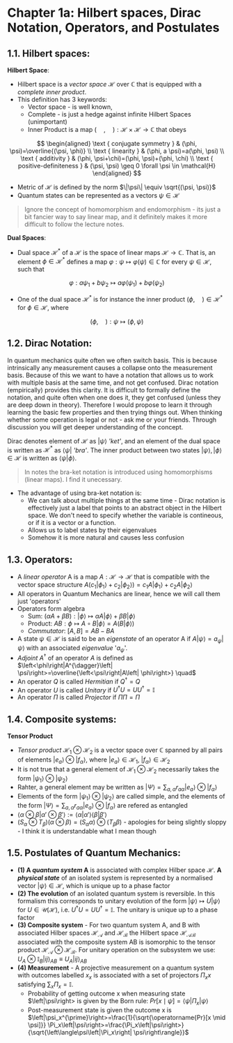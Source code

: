 # Chapter 1a: Hilbert spaces, Dirac Notation, Operators, and Postulates

## 1.1. Hilbert spaces:

**Hilbert Space**:

- Hilbert space is a _vector space_ $\mathcal{H}$ over $\mathbb{C}$ that is equipped with a _complete_ _inner product_. 
- This definition has 3 keywords: 
    - Vector space - is well known, 
    - Complete - is just a hedge against infinite Hilbert Spaces (unimportant)
    - Inner Product is a map $(\quad,\quad): \mathcal{H} \times \mathcal{H} \rightarrow \mathbb{C}$ that obeys

$$
\begin{aligned}
\text { conjugate symmetry } & (\phi, \psi)=\overline{(\psi, \phi)} \\
\text { linearity } & (\phi, a \psi)=a(\phi, \psi) \\
\text { additivity } & (\phi, \psi+\chi)=(\phi, \psi)+(\phi, \chi) \\
\text { positive-definiteness } & (\psi, \psi) \geq 0 \forall \psi \in \mathcal{H}
\end{aligned}
$$

- Metric of $\mathcal{H}$ is defined by the norm $\|\psi\| \equiv \sqrt{(\psi, \psi)}$
- Quantum states can be represented as a vectors $\psi \in \mathcal{H}$

> Ignore the concept of homomorphism and endomorphism - its just a bit fancier way to say linear map, and it definitely makes it more difficult to follow the lecture notes.

**Dual Spaces**:

- Dual space $\mathcal{H^*}$ of a $\mathcal{H}$ is the space of linear maps $\mathcal{H} \rightarrow \mathbb{C}$. That is, an element $\phi \in \mathcal{H^*}$ defines a map $\varphi: \psi \mapsto \varphi(\psi) \in \mathbb{C}$ for every $\psi \in \mathcal{H}$, such that 

$$
\varphi: a \psi_1+b \psi_2 \mapsto a \varphi\left(\psi_1\right)+b \varphi\left(\psi_2\right)
$$

- One of the dual space $\mathcal{H^*}$ is for instance the inner product $(\phi, \quad) \in \mathcal{H}^*$ for $\phi \in \mathcal{H}$, where 

$$
(\phi, \quad): \psi \mapsto(\phi, \psi)
$$

## 1.2. Dirac Notation:
In quantum mechanics quite often we often switch basis. This is because intrinsically any measurement causes a collapse onto the measurement basis. Because of this we want to have a notation that allows us to work with multiple basis at the same time, and not get confused. Dirac notation (empirically) provides this clarity. It is difficult to formally define the notation, and quite often when one does it, they get confused (unless they are deep down in theory). Therefore I would propose to learn it through learning the basic few properties and then trying things out. When thinking whether some operation is legal or not - ask me or your friends. Through discussion you will get deeper understanding of the concept. 

Dirac denotes element of $\mathcal{H}$ as $\left|\psi\right>$ _'ket'_, and an element of the dual space is written as $\mathcal{H^*}$ as $\left<\psi\right|$ _'bra'_. The inner product between two states $\left|\psi\right>, \left|\phi\right> \in \mathcal{H}$ is written as $\left<\psi|\phi\right>$.
> In notes the bra-ket notation is introduced using homomorphisms (linear maps). I find it unecessary.
- The advantage of using bra-ket notation is:
    - We can talk about multiple things at the same time - Dirac notation is effectively just a label that points to an abstract object in the Hilbert space. We don't need to specify whether the variable is contineous, or if it is a vector or a function.
    - Allows us to label states by their eigenvalues
    - Somehow it is more natural and causes less confusion

## 1.3. Operators:
- A _linear operator_ A is a map $A : \mathcal{H} \rightarrow \mathcal{H}$ that is compatible with the vector space structure $A(c_1\left|\phi_1\right> + c_2\left|\phi_2\right>) = c_1A\left|\phi_1\right> + c_2A\left|\phi_2\right>$
- All operators in Quantum Mechanics are linear, hence we will call them just 'operators'
- Operators form algebra
    - Sum: $(\alpha A+\beta B):\left|\phi\right> \mapsto \alpha A\left|\phi\right>+\beta B\left|\phi\right>$
    - Product: $A B: \phi \mapsto A \circ B\left|\phi\right>=A(B\left|\phi\right>)$
    - _Commutator_: $[A, B]=A B-B A$
- A state $\psi \in \mathcal{H}$ is said to be an _eigenstate_ of an operator A if $A\left|\psi\right> = a_\psi\left|\psi\right>$ with an associated _eigenvalue_ '$a_\psi$'.
- _Adjoint_ $A^\dagger$ of an operator $A$ is defined as $\left<\phi\right|A^{\dagger}\left| \psi\right>=\overline{\left<\psi\right|A\left| \phi\right>} \quad$
- An operator $Q$ is called _Hermitian_ if $Q^\dagger=Q$
- An operator $U$ is called _Unitary_ if $U^\dagger U= U U^\dagger = \mathbb{I}$
- An operator $\Pi$ is called _Projector_ if $\Pi\Pi= \Pi$

## 1.4. Composite systems:
**Tensor Product**

- _Tensor product_ $\mathcal{H}_1 \otimes \mathcal{H}_2$ is a vector space over $\mathbb{C}$ spanned by all pairs of elements $\left|e_a\right> \otimes\left|f_\alpha\right>$, where $\left|e_a\right> \in \mathcal{H_1}$, $\left|f_\alpha\right> \in \mathcal{H_2}$
- It is not true that a general element of $\mathcal{H}_1 \otimes \mathcal{H}_2$ necessarily takes the form $\left|\psi_1\right>\otimes\left|\psi_2\right>$
- Rahter, a general element may be written as $\left|\Psi\right>=\sum_{a, \alpha} r_{a \alpha}\left|e_a\right> \otimes\left|f_\alpha\right>$
- Elements of the form $\left|\psi_1\right>\otimes\left|\psi_2\right>$ are called simple, and the elements of the form $\left|\Psi\right>=\sum_{a, \alpha} r_{a \alpha}\left|e_a\right> \otimes\left|f_\alpha\right>$ are refered as entangled
- $\left<\alpha\otimes\beta|\alpha'\otimes\beta'\right> := \left<\alpha|\alpha'\right>\left<\beta|\beta'\right>$
- $\left( S_\alpha \otimes T_\beta \right)\left(\alpha \otimes \beta\right) = \left(S_\alpha\alpha\right)\otimes\left(T_\beta\beta\right)$ - apologies for being slightly sloppy - I think it is understandable what I mean though

## 1.5. Postulates of Quantum Mechanics:
- **(1) A _quantum system_ A** is associated with complex Hilber space $\mathcal{H}$. **A _physical state_** of an isolated system is represented by a normalised vector $\left|\psi\right> \in \mathcal{H}$, which is unique up to a phase factor
- **(2) The evolution** of an isolated quantum system is reversible. In this formalism this corresponds to unitary evolution of the form $\left|\psi\right> \mapsto U\left|\psi\right>$ for $U \in \mathcal{U}(\mathcal{H})$, i.e. $U^{\dagger} U=U U^{\dagger}=\mathbb{I}$. The unitary is unique up to a phase factor
- **(3) Composite system** - For two quantum system A, and B with associated Hilber spaces $\mathcal{H_A}$ and $\mathcal{H_B}$ the Hilbert space $\mathcal{H_{AB}}$ associated with the composite system AB is isomorphic to the tensor product $\mathcal{H_A}\otimes\mathcal{H_B}$. For unitary operation on the subsystem we use: $U_A \otimes \mathbb{I}_B\left|i j\right>_{A B} \equiv U_A\left|i j\right>_{A B}$
- **(4) Measurement** - A projective measurement on a quantum system with outcomes labelled ${x}_x$ is associated with a set of projectors ${\Pi_x}x$ satisfying $\sum_x \Pi_x = \mathbb{I}$. 
    - Probability of getting outcome x when measuring state $\left|\psi\right> is given by the Born rule: $Pr[x \mid \psi]=\left\langle\psi\left|\Pi_x\right| \psi\right\rangle$
    - Post-measurement state is given the outcome x is $\left|\psi_x^{\prime}\right>=\frac{1}{\sqrt{\operatorname{Pr}[x \mid \psi]}} \Pi_x\left|\psi\right>=\frac{\Pi_x\left|\psi\right>}{\sqrt{\left\langle\psi\left|\Pi_x\right| \psi\right\rangle}}$

